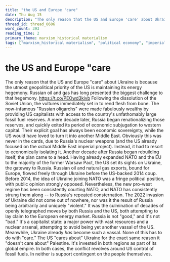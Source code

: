 ```yaml
---
title: "the US and Europe 'care"
date: Thu Aug 15
description: "The only reason that the US and Europe 'care' about Ukraine is because the utmost geopolitical priority of the US is maintaining its energy hegemony."
thread_id: thread_0606
word_count: 393
reading_time: 2
primary_theme: marxism_historical materialism
tags: ["marxism_historical materialism", "political economy", "imperialism_colonialism", "cultural criticism", "covid_public health politics", "organizational theory"]
---
```


# the US and Europe "care

The only reason that the US and Europe "care" about Ukraine is because the utmost geopolitical priority of the US is maintaining its energy hegemony. Russian oil and gas has long presented the biggest challenge to that hegemony. https://t.co/PEOwd3kivb Following the dissolution of the Soviet Union, the vultures immediately set in to rend flesh from bone. The now-infamous "Russian oligarchs" were made fabulously wealthy by providing US capitalists with access to the country's unfathomably large fossil fuel reserves. A mere decade later, Russia began renationalizing those reserves, and quickly exited its period of economic subjugation to western capital. Their explicit goal has always been economic sovereignty, while the US would have loved to turn it into another Middle East. Obviously this was never in the cards, due to Russia's nuclear weapons (and the US already focused on the *actual* Middle East imperial project). Instead, it had to resort to economically isolating it. Another decade after Russia began rebuilding itself, the plan came to a head. Having already expanded NATO and the EU to the majority of the former Warsaw Pact, the US set its sights on Ukraine, the gateway to Russia. Russian oil and natural gas exports, bound for Europe, flowed freely through Ukraine before the US-backed 2014 coup. Before 2014, the idea of Ukraine joining NATO was a fringe political position, with public opinion strongly opposed. Nevertheless, the new pro-west regime has been consistently courting NATO, and NATO has consistently strung them along -- to Russia's repeated consternation. The 2022 invasion of Ukraine did not come out of nowhere, nor was it the result of Russia being arbitrarily and uniquely "violent." It was the culmination of decades of openly telegraphed moves by both Russia and the US, both attempting to lay claim to the European energy market. Russia is not "good," and it's not "bad." It's a capitalist state: a major power  with vast resources and a nuclear arsenal, attempting to avoid being yet another vassal of the US. Meanwhile, Ukraine already *has* become such a vassal. None of this has to do with "care." The US "cares about" Ukraine for the exact same reason it "doesn't care about" Palestine. It's invested in both regions as part of its global empire. In both cases, the conflict revolves around US control of fossil fuels. In neither is support contingent on the people themselves.